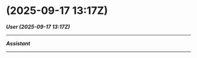 <!-- Generated by SpecStory -->

#  (2025-09-17 13:17Z)

_**User (2025-09-17 13:17Z)**_



---

_**Assistant**_



---

